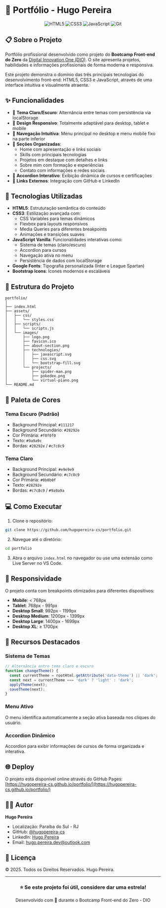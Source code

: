 # 💼 Portfólio - Hugo Pereira

<div align="center">
  
![HTML5](https://img.shields.io/badge/HTML5-E34F26?style=for-the-badge&logo=html5&logoColor=white)
![CSS3](https://img.shields.io/badge/CSS3-1572B6?style=for-the-badge&logo=css3&logoColor=white)
![JavaScript](https://img.shields.io/badge/JavaScript-F7DF1E?style=for-the-badge&logo=javascript&logoColor=black)
![Git](https://img.shields.io/badge/Git-F05032?style=for-the-badge&logo=git&logoColor=white)

</div>

## 📋 Sobre o Projeto

Portfólio profissional desenvolvido como projeto do **Bootcamp Front-end do Zero** da [Digital Innovation One (DIO)](https://www.dio.me/). O site apresenta projetos, habilidades e informações profissionais de forma moderna e responsiva.

Este projeto demonstra o domínio das três principais tecnologias do desenvolvimento front-end: HTML5, CSS3 e JavaScript, através de uma interface intuitiva e visualmente atraente.

## ✨ Funcionalidades

- 🎨 **Tema Claro/Escuro**: Alternância entre temas com persistência via localStorage
- 📱 **Design Responsivo**: Totalmente adaptável para desktop, tablet e mobile
- 🧭 **Navegação Intuitiva**: Menu principal no desktop e menu mobile fixo na parte inferior
- 📂 **Seções Organizadas**:
  - Home com apresentação e links sociais
  - Skills com principais tecnologias
  - Projetos em destaque com detalhes e links
  - Sobre mim com formação e experiências
  - Contato com informações e redes sociais
- 🎯 **Accordion Interativo**: Exibição dinâmica de cursos e certificações
- 🔗 **Links Externos**: Integração com GitHub e LinkedIn

## 🚀 Tecnologias Utilizadas

- **HTML5**: Estruturação semântica do conteúdo
- **CSS3**: Estilização avançada com:
  - CSS Variables para temas dinâmicos
  - Flexbox para layouts responsivos
  - Media Queries para diferentes breakpoints
  - Animações e transições suaves
- **JavaScript Vanilla**: Funcionalidades interativas como:
  - Sistema de temas (claro/escuro)
  - Accordion para cursos
  - Navegação ativa no menu
  - Persistência de dados com localStorage
- **Google Fonts**: Tipografia personalizada (Inter e League Spartan)
- **Bootstrap Icons**: Ícones modernos e escaláveis

## 📁 Estrutura do Projeto

```
portfolio/
│
├── index.html
├── assets/
│   ├── css/
│   │   └── styles.css
│   ├── scripts/
│   │   └── scripts.js
│   └── images/
│       ├── logo.png
│       ├── favicon.ico
│       ├── about-section.png
│       ├── technologies/
│       │   ├── javascript.svg
│       │   ├── css.svg
│       │   └── bootstrap-fill.svg
│       └── projects/
│           ├── spider-man.png
│           ├── pokedex.png
│           └── virtual-piano.png
└── README.md
```

## 🎨 Paleta de Cores

### Tema Escuro (Padrão)
- Background Principal: `#111217`
- Background Secundário: `#28292e`
- Cor Primária: `#f0f0f0`
- Texto: `#9a9a9c`
- Bordas: `#28292e` / `#c7c8c9`

### Tema Claro
- Background Principal: `#e9e9e9`
- Background Secundário: `#c7c8c9`
- Cor Primária: `#0b0b0f`
- Texto: `#28292e`
- Bordas: `#c7c8c9` / `#9a9a9a`

## 💻 Como Executar

1. Clone o repositório:
```bash
git clone https://github.com/hugopereira-cs/portfolio.git
```

2. Navegue até o diretório:
```bash
cd portfolio
```

3. Abra o arquivo `index.html` no navegador ou use uma extensão como Live Server no VS Code.

## 📱 Responsividade

O projeto conta com breakpoints otimizados para diferentes dispositivos:

- **Mobile**: < 768px
- **Tablet**: 768px - 991px
- **Desktop Small**: 992px - 1199px
- **Desktop Medium**: 1200px - 1399px
- **Desktop Large**: 1400px - 1699px
- **Desktop XL**: ≥ 1700px

## 🎯 Recursos Destacados

### Sistema de Temas
```javascript
// Alternância entre tema claro e escuro
function changeTheme() {
  const currentTheme = rootHtml.getAttribute('data-theme') || 'dark';
  const next = currentTheme === 'dark' ? 'light' : 'dark';
  applyTheme(next);
  saveTheme(next);
}
```

### Menu Ativo
O menu identifica automaticamente a seção ativa baseada nos cliques do usuário.

### Accordion Dinâmico
Accordion para exibir informações de cursos de forma organizada e interativa.

## 🌐 Deploy

O projeto está disponível online através do GitHub Pages:
[https://hugopereira-cs.github.io/portfolio/](https://hugopereira-cs.github.io/portfolio/)

## 👨‍💻 Autor

**Hugo Pereira**
- Localização: Paraíba do Sul - RJ
- GitHub: [@hugopereira-cs](https://github.com/hugopereira-cs)
- LinkedIn: [Hugo Pereira](https://www.linkedin.com/in/hugopereiradev/)
- Email: hugo.pereira.dev@outlook.com

## 📝 Licença

© 2025. Todos os Direitos Reservados. Hugo Pereira.

---

<div align="center">
  
### ⭐ Se este projeto foi útil, considere dar uma estrela!

Desenvolvido com 💙 durante o Bootcamp Front-end do Zero - DIO

</div>